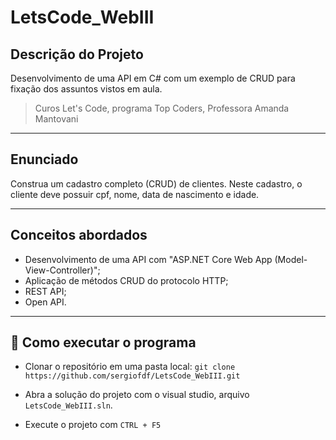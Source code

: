 # LetsCode_WebIII

## Descrição do Projeto
Desenvolvimento de uma API em C# com um exemplo de CRUD para fixação dos assuntos vistos em aula.

> Curos Let's Code, programa Top Coders, Professora Amanda Mantovani

---
## Enunciado

Construa um cadastro completo (CRUD) de clientes. Neste cadastro, o cliente deve possuir cpf, nome, data de nascimento e idade.

---

## Conceitos abordados
- Desenvolvimento de uma API com "ASP.NET Core Web App (Model-View-Controller)";
- Aplicação de métodos CRUD do protocolo HTTP;
- REST API;
- Open API.

--- 
## 🚀 Como executar o programa
- Clonar o repositório em uma pasta local:
    `git clone https://github.com/sergiofdf/LetsCode_WebIII.git`
  
- Abra a solução do projeto com o visual studio, arquivo `LetsCode_WebIII.sln`.

- Execute o projeto com `CTRL + F5`